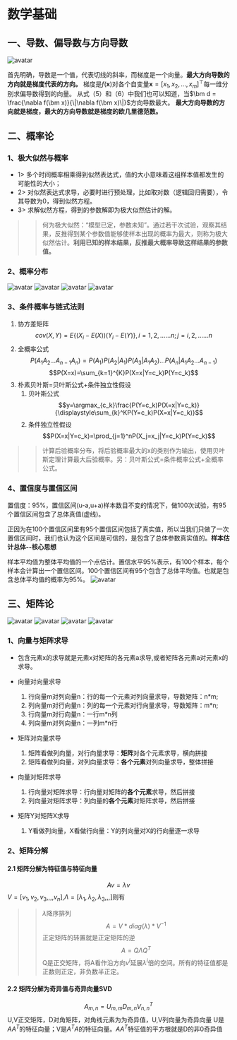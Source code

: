 # 数学基础

## 一、导数、偏导数与方向导数

![avatar](img/37.png)

首先明确，导数是一个值，代表切线的斜率，而梯度是一个向量。**最大方向导数的方向就是梯度代表的方向。**
梯度是$f(\bm x)$对各个自变量$\bm x = [x_1, x_2, ..., x_m]^\top$每一维分别求偏导数得到的向量。
从式（5）和（6）中我们也可以知道，当$\bm d = \frac{\nabla f(\bm x)}{\|\nabla f(\bm x)\|}$方向导数最大。 **最大方向导数的方向就是梯度，最大的方向导数就是梯度的欧几里德范数。**


## 二、概率论
### 1、极大似然与概率
- 1> 多个时间概率相乘得到似然表达式，值的大小意味着这组样本值都发生的可能性的大小；
- 2> 对似然表达式求导，必要时进行预处理，比如取对数（逻辑回归需要），令其导数为0，得到似然方程。
- 3> 求解似然方程，得到的参数解即为极大似然估计的解。
>>何为极大似然：“模型已定，参数未知”。通过若干次试验，观察其结果，反推得到某个参数值能够使样本出现的概率为最大，则称为极大似然估计。**利用已知的样本结果，反推最大概率导致这样结果的参数值。**

### 2、概率分布
![avatar](img/bern.png)
![avatar](img/er.png)
![avatar](img/gauss.png)
![avatar](img/junyun.png)


### 3、条件概率与链式法则
1. 协方差矩阵
$$cov(X,Y)= E\{(X_i-E(X))(Y_i-E(Y)\},i=1,2,……n;j=i,2,……n$$
2. 全概率公式
$$P(A_1A_2...A_{n-1}A_n)=P(A_1)P(A_2|A_1)P(A_3|A_1A_2)...P(A_n|A_1A_2...A_{n-1})$$
$$P(X=x)=\sum_{k=1}^{K}P(X=x|Y=c_k)P(Y=c_k)$$
1. 朴素贝叶斯=贝叶斯公式+条件独立性假设
   1. 贝叶斯公式
   $$y=\argmax_{c_k}\frac{P(Y=c_k)P(X=x|Y=c_k)}{\displaystyle\sum_{k}^KP(Y=c_k)P(X=x|Y=c_k)}$$
   1. 条件独立性假设
   $$P(X=x|Y=c_k)=\prod_{j=1}^nP(X_j=x_j|Y=c_k)P(Y=c_k)$$

>>计算后验概率分布，将后验概率最大的x的类别作为输出，使用贝叶斯定理计算最大后验概率。另：贝叶斯公式=条件概率公式+全概率公式。



### 4、置信度与置信区间

置信度：95%，置信区间(u-a,u+a)样本数目不变的情况下，做100次试验，有95个置信区间包含了总体真值(虚线)。

正因为在100个置信区间里有95个置信区间包括了真实值，所以当我们只做了一次置信区间时，我们也认为这个区间是可信的，是包含了总体参数真实值的。**样本估计总体--核心思想**

样本平均值为整体平均值的一个点估计。置信水平95%表示，有100个样本，每个样本会计算出一个置信区间。100个置信区间有95个包含了总体平均值。也就是包含总体平均值的概率为95%。
![avatar](img/zhixindu.gif)


## 三、矩阵论
![avatar](img/Matrix.png)
![avatar](img/Matrix2.png)
![avatar](img/Matrix3.png)
![avatar](img/Matrix4.png)
### 1、向量与矩阵求导
- 包含元素x的求导就是元素x对矩阵的各元素a求导,或者矩阵各元素a对元素x的求导。
- 向量对向量求导
  1. 行向量m对列向量n：行的每一个元素对列向量求导，导数矩阵：n*m;
  2. 列向量m对行向量n：列的每一个元素对行向量求导，导数矩阵：m*n;
  3. 行向量m对行向量n：一行m*n列
  4. 列向量m对列向量n：一列m*n行

- 矩阵对向量求导
  1. 矩阵看做列向量，对行向量求导：**矩阵**对各个元素求导，横向拼接
  2. 矩阵看做列向量，对列向量求导：**各个元素**对列向量求导，整体拼接

- 向量对矩阵求导
  1. 行向量对矩阵求导：行向量对矩阵的**各个元素**求导，然后拼接
  2. 列向量对矩阵求导：列向量的**各个元素**对矩阵求导，然后拼接

- 矩阵Y对矩阵X求导
  1. Y看做列向量，X看做行向量：Y的列向量对X的行向量逐一求导

### 2、矩阵分解
#### 2.1 矩阵分解为特征值与特征向量
$$Av=\lambda v$$
$V=[v_1,v_2,v_3,,,,v_n]$,$\Lambda=[\lambda_1,\lambda_2,\lambda_3,,,]$则有
>>$\lambda$降序排列
$$A=V * diag(\lambda)*V^{-1}$$
>>正定矩阵的转置就是正定矩阵的逆
$$A=Q \Lambda Q^{T}$$
Q是正交矩阵，将A看作沿方向$v^i$延展$\lambda ^i$倍的空间。所有的特征值都是正数则正定，非负数半正定。

#### 2.2 矩阵分解为奇异值与奇异向量SVD
$$A_{m,n}=U_{m,m}D_{m,n}V^T_{n,n}$$
U,V正交矩阵，D对角矩阵，对角线元素为为奇异值，U,V列向量为奇异向量
U是$AA^T$的特征向量；V是$A^TA$的特征向量。$AA^T$特征值的平方根就是D的非0奇异值

